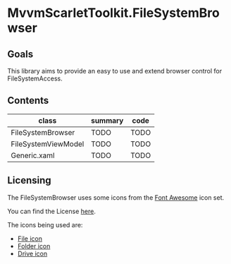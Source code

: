 # MvvmScarletToolkit.FileSystemBrowser

## Goals

This library aims to provide an easy to use and extend browser control for FileSystemAccess.

## Contents

|class|summary|code|
|---|---|---|
|FileSystemBrowser|TODO|TODO|
|FileSystemViewModel|TODO|TODO|
|Generic.xaml|TODO|TODO|

## Licensing

The FileSystemBrowser uses some icons from the [Font Awesome](https://fontawesome.com/) icon set.

You can find the License [here](https://fontawesome.com/license).

The icons being used are:

- [File icon](https://fontawesome.com/icons/file?style=regular)
- [Folder icon](https://fontawesome.com/icons/folder?style=regular)
- [Drive icon](https://fontawesome.com/icons/hdd?style=regular)
